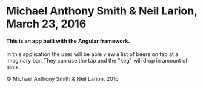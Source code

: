 # Michael Anthony Smith & Neil Larion, March 23, 2016

#### This is an app built with the Angular framework.

In this application the user will be able view a list of beers on tap at a imaginary bar. They can use the tap and the "keg" will drop in amount of pints.  

&copy; Michael Anthony Smith & Neil Larion, 2016
